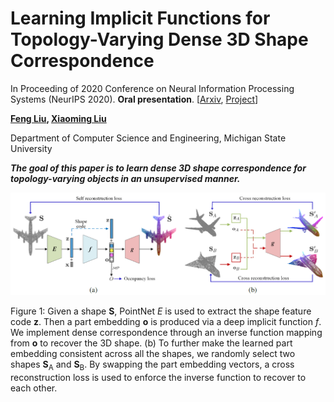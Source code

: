 
# Learning Implicit Functions for Topology-Varying Dense 3D Shape Correspondence
In Proceeding of 2020 Conference on Neural Information Processing Systems (NeurIPS 2020). **Oral presentation**. [[Arxiv](https://arxiv.org/abs/2010.12320), [Project](http://cvlab.cse.msu.edu/)]

**[Feng Liu](http://cvlab.cse.msu.edu/pages/people.html),   [Xiaoming Liu](http://cvlab.cse.msu.edu/pages/people.html)**

Department of Computer Science and Engineering, Michigan State University

***The goal of this paper is to learn dense 3D shape correspondence for topology-varying objects in an unsupervised manner.*** 

![teaser](img/teaser.png)

Figure 1: Given a shape **S**, PointNet *E* is used to extract the shape feature code **z**. Then a part embedding **o** is produced via a deep implicit function *f*. We implement dense correspondence through an inverse  function mapping from **o** to recover the 3D shape. (b) To further make the learned part embedding consistent across all the shapes, we randomly select two shapes **S**<sub>A</sub> and **S**<sub>B</sub>. By swapping the part embedding vectors, a cross reconstruction loss is used to enforce the inverse function to recover to each other.